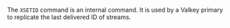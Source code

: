 The `XSETID` command is an internal command.
It is used by a Valkey primary to replicate the last delivered ID of streams.